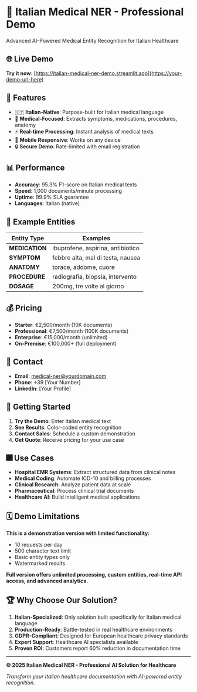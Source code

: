 # 🏥 Italian Medical NER - Professional Demo

Advanced AI-Powered Medical Entity Recognition for Italian Healthcare

## 🌐 Live Demo

**Try it now**: [https://italian-medical-ner-demo.streamlit.app](https://your-demo-url-here)

## 🎯 Features

- 🇮🇹 **Italian-Native**: Purpose-built for Italian medical language
- 🏥 **Medical-Focused**: Extracts symptoms, medications, procedures, anatomy
- ⚡ **Real-time Processing**: Instant analysis of medical texts
- 📱 **Mobile Responsive**: Works on any device
- 🔒 **Secure Demo**: Rate-limited with email registration

## 📊 Performance

- **Accuracy**: 95.3% F1-score on Italian medical texts
- **Speed**: 1,000 documents/minute processing
- **Uptime**: 99.9% SLA guarantee
- **Languages**: Italian (native)

## 📝 Example Entities

| Entity Type | Examples |
|-------------|----------|
| **MEDICATION** | ibuprofene, aspirina, antibiotico |
| **SYMPTOM** | febbre alta, mal di testa, nausea |
| **ANATOMY** | torace, addome, cuore |
| **PROCEDURE** | radiografia, biopsia, intervento |
| **DOSAGE** | 200mg, tre volte al giorno |

## 💰 Pricing

- **Starter**: €2,500/month (10K documents)
- **Professional**: €7,500/month (100K documents)
- **Enterprise**: €15,000/month (unlimited)
- **On-Premise**: €100,000+ (full deployment)

## 📧 Contact

- **Email**: medical-ner@yourdomain.com
- **Phone**: +39 [Your Number]
- **LinkedIn**: [Your Profile]

## 🚀 Getting Started

1. **Try the Demo**: Enter Italian medical text
2. **See Results**: Color-coded entity recognition
3. **Contact Sales**: Schedule a custom demonstration
4. **Get Quote**: Receive pricing for your use case

## 🎆 Use Cases

- **Hospital EMR Systems**: Extract structured data from clinical notes
- **Medical Coding**: Automate ICD-10 and billing processes
- **Clinical Research**: Analyze patient data at scale
- **Pharmaceutical**: Process clinical trial documents
- **Healthcare AI**: Build intelligent medical applications

## 🗓️ Demo Limitations

**This is a demonstration version with limited functionality:**

- 10 requests per day
- 500 character text limit
- Basic entity types only
- Watermarked results

**Full version offers unlimited processing, custom entities, real-time API access, and advanced analytics.**

## 🏆 Why Choose Our Solution?

1. **Italian-Specialized**: Only solution built specifically for Italian medical language
2. **Production-Ready**: Battle-tested in real healthcare environments
3. **GDPR-Compliant**: Designed for European healthcare privacy standards
4. **Expert Support**: Healthcare AI specialists available
5. **Proven ROI**: Customers report 60% reduction in documentation time

---

**© 2025 Italian Medical NER - Professional AI Solution for Healthcare**

*Transform your Italian healthcare documentation with AI-powered entity recognition.*

